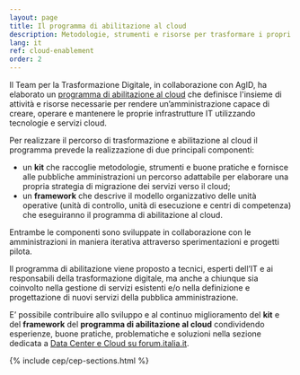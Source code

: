 ```yaml
---
layout: page
title: Il programma di abilitazione al cloud
description: Metodologie, strumenti e risorse per trasformare i propri servizi utilizzando le tecnologie cloud.
lang: it
ref: cloud-enablement
order: 2
---
```

Il Team per la Trasformazione Digitale, in collaborazione con AgID, ha elaborato un [programma di abilitazione al cloud](https://cloud-italia.readthedocs.io/projects/cloud-italia-docs/it/latest/cloud-enablement.html) che definisce l'insieme di attività e risorse necessarie per rendere un&rsquo;amministrazione capace di creare, operare e mantenere le proprie infrastrutture IT utilizzando tecnologie e servizi cloud.

Per realizzare il percorso di trasformazione e abilitazione al cloud il programma prevede la realizzazione di due principali componenti:

* un **kit** che raccoglie metodologie, strumenti e buone pratiche e fornisce alle pubbliche amministrazioni un percorso adattabile per elaborare una propria strategia di migrazione dei servizi verso il cloud;
* un **framework** che descrive il modello organizzativo delle unità operative (unità di controllo, unità di esecuzione e centri di competenza) che eseguiranno il programma di abilitazione al cloud.

Entrambe le componenti sono sviluppate in collaborazione con le amministrazioni in maniera iterativa attraverso sperimentazioni e progetti pilota.

Il programma di abilitazione viene proposto a tecnici, esperti dell&rsquo;IT e ai responsabili della trasformazione digitale, ma anche a chiunque sia coinvolto nella gestione di servizi esistenti e/o nella definizione e progettazione di nuovi servizi della pubblica amministrazione.

E&rsquo; possibile contribuire allo sviluppo e al continuo miglioramento del **kit** e del **framework** del **programma di abilitazione al cloud** condividendo esperienze, buone pratiche, problematiche e soluzioni nella sezione dedicata a [Data Center e Cloud su forum.italia.it](https://forum.italia.it/c/piano-triennale/data-center-e-cloud).

{% include cep/cep-sections.html %}
